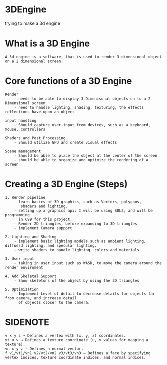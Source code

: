 # 3DEngine

trying to make a 3d engine 

# What is a 3D Engine 
    A 3d engine is a software, that is used to render 3 dimensional object on a 2 dimensional screen. 

# Core functions of a 3D Engine 
    Render 
        - needs to be able to display 3 Dimenisonal objects on to a 2 Dimensional screen 
        - need to handle lighting, shading, texturing, the effects reflections have upon an object 
    
    input handling 
        - Should capture user-input from devices, such as a keyboard, mouse, controllers
    
    Shaders and Post Processing 
        - Should utilize GPU and create visual effects 
    
    Scene management 
        - Should be able to place the object at the center of the screen 
        - should be able to organize and optimize the rendering of a screen
    
# Creating a 3D Engine (Steps)
    1. Render pipeline  
        - learn basics of 3D graphics, such as Vectors, polygons,
           shaders and lighting. 
        - setting up a graphics api: I will be using SDL2, and will be programming 
          in C99 for this project. 
        - Render 2D triangles, before expanding to 3D triangles 
        - implement Camera support 
    
    2. Lighting and Shading 
        - implement basic lighting models such as ambient lighting, diffuesd lighting, and specular lighting. 
        - write shaders to handle lighting, colors and materials 
    
    3. User input 
        - taking in user input such as WASD, to move the camera around the render enviroment 
    
    4. Add Skeletal Support 
        - Show skeletons of the object by using the 3D triangles 
    
    5. Optimization 
        - Implement Level of detail to decrease details for objects far from camera, and increase detail 
          of objects closer to the camera. 


# SIDENOTE 
    v x y z → Defines a vertex with (x, y, z) coordinates.
    vt u v → Defines a texture coordinate (u, v values for mapping a texture).
    vn x y z → Defines a normal vector.
    f v1/vt1/vn1 v2/vt2/vn2 v3/vt3/vn3 → Defines a face by specifying vertex indices, texture coordinate indices, and normal indices.
